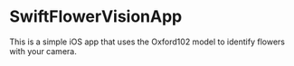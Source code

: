 # SwiftFlowerVisionApp
This is a simple iOS app that uses the Oxford102 model to identify flowers with your camera.
